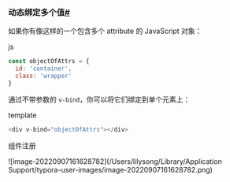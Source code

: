 ### 动态绑定多个值[#](https://cn.vuejs.org/guide/essentials/template-syntax.html#dynamically-binding-multiple-attributes)

如果你有像这样的一个包含多个 attribute 的 JavaScript 对象：

js

```js
const objectOfAttrs = {
  id: 'container',
  class: 'wrapper'
}
```

通过不带参数的 `v-bind`，你可以将它们绑定到单个元素上：

template

```js
<div v-bind="objectOfAttrs"></div>
```

组件注册

![image-20220907161628782](/Users/lilysong/Library/Application Support/typora-user-images/image-20220907161628782.png)

